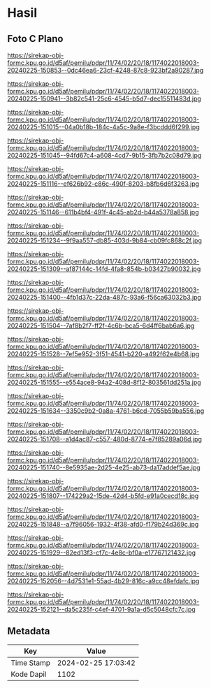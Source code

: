 # Hasil

## Foto C Plano

https://sirekap-obj-formc.kpu.go.id/d5af/pemilu/pdpr/11/74/02/20/18/1174022018003-20240225-150853--0dc46ea6-23cf-4248-87c8-923bf2a90287.jpg

https://sirekap-obj-formc.kpu.go.id/d5af/pemilu/pdpr/11/74/02/20/18/1174022018003-20240225-150941--3b82c541-25c6-4545-b5d7-dec15511483d.jpg

https://sirekap-obj-formc.kpu.go.id/d5af/pemilu/pdpr/11/74/02/20/18/1174022018003-20240225-151015--04a0b18b-184c-4a5c-9a8e-f3bcddd6f299.jpg

https://sirekap-obj-formc.kpu.go.id/d5af/pemilu/pdpr/11/74/02/20/18/1174022018003-20240225-151045--94fd67c4-a608-4cd7-9b15-3fb7b2c08d79.jpg

https://sirekap-obj-formc.kpu.go.id/d5af/pemilu/pdpr/11/74/02/20/18/1174022018003-20240225-151116--ef626b92-c86c-490f-8203-b8fb6d6f3263.jpg

https://sirekap-obj-formc.kpu.go.id/d5af/pemilu/pdpr/11/74/02/20/18/1174022018003-20240225-151146--611b4bf4-491f-4c45-ab2d-b44a5378a858.jpg

https://sirekap-obj-formc.kpu.go.id/d5af/pemilu/pdpr/11/74/02/20/18/1174022018003-20240225-151234--9f9aa557-db85-403d-9b84-cb09fc868c2f.jpg

https://sirekap-obj-formc.kpu.go.id/d5af/pemilu/pdpr/11/74/02/20/18/1174022018003-20240225-151309--af87144c-14fd-4fa8-854b-b03427b90032.jpg

https://sirekap-obj-formc.kpu.go.id/d5af/pemilu/pdpr/11/74/02/20/18/1174022018003-20240225-151400--4fb1d37c-22da-487c-93a6-f56ca63032b3.jpg

https://sirekap-obj-formc.kpu.go.id/d5af/pemilu/pdpr/11/74/02/20/18/1174022018003-20240225-151504--7af8b2f7-ff2f-4c6b-bca5-6d4ff6bab6a6.jpg

https://sirekap-obj-formc.kpu.go.id/d5af/pemilu/pdpr/11/74/02/20/18/1174022018003-20240225-151528--7ef5e952-3f51-4541-b220-a492f62e4b68.jpg

https://sirekap-obj-formc.kpu.go.id/d5af/pemilu/pdpr/11/74/02/20/18/1174022018003-20240225-151555--e554ace8-94a2-408d-8f12-803561dd251a.jpg

https://sirekap-obj-formc.kpu.go.id/d5af/pemilu/pdpr/11/74/02/20/18/1174022018003-20240225-151634--3350c9b2-0a8a-4761-b6cd-7055b59ba556.jpg

https://sirekap-obj-formc.kpu.go.id/d5af/pemilu/pdpr/11/74/02/20/18/1174022018003-20240225-151708--a1d4ac87-c557-480d-8774-e7f85289a06d.jpg

https://sirekap-obj-formc.kpu.go.id/d5af/pemilu/pdpr/11/74/02/20/18/1174022018003-20240225-151740--8e5935ae-2d25-4e25-ab73-da17addef5ae.jpg

https://sirekap-obj-formc.kpu.go.id/d5af/pemilu/pdpr/11/74/02/20/18/1174022018003-20240225-151807--174229a2-15de-42d4-b5fd-e91a0cecd18c.jpg

https://sirekap-obj-formc.kpu.go.id/d5af/pemilu/pdpr/11/74/02/20/18/1174022018003-20240225-151848--a7f96056-1932-4f38-afd0-f179b24d369c.jpg

https://sirekap-obj-formc.kpu.go.id/d5af/pemilu/pdpr/11/74/02/20/18/1174022018003-20240225-151929--82ed13f3-cf7c-4e8c-bf0a-e17767121432.jpg

https://sirekap-obj-formc.kpu.go.id/d5af/pemilu/pdpr/11/74/02/20/18/1174022018003-20240225-152056--4d7531e1-55ad-4b29-816c-a9cc48efdafc.jpg

https://sirekap-obj-formc.kpu.go.id/d5af/pemilu/pdpr/11/74/02/20/18/1174022018003-20240225-152121--da5c235f-c4ef-4701-9a1a-d5c5048cfc7c.jpg


## Metadata

| Key        | Value               |
| ---------- | ------------------- |
| Time Stamp | 2024-02-25 17:03:42 |
| Kode Dapil | 1102                |



